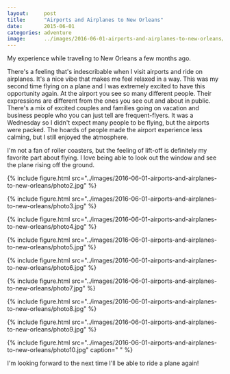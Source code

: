 ```yaml
---
layout:     post
title:      "Airports and Airplanes to New Orleans"
date:       2015-06-01
categories: adventure
image:      ../images/2016-06-01-airports-and-airplanes-to-new-orleans/photo1.jpg
---
```


My experience while traveling to New Orleans a few months ago.

There's a feeling that's indescribable when I visit airports and ride on airplanes. It's a nice vibe  that makes me feel relaxed in a way. This was my second time flying on a plane and I was extremely excited to have this opportunity again. At the airport you see so many different people. Their expressions are different from the ones you see out and about in public. There's a mix of excited couples and families going on vacation and business people who you can just tell are frequent-flyers. It was a Wednesday so I didn't expect many people to be flying, but the airports were packed. The hoards of people made the airport experience less calming, but I still enjoyed the atmosphere.

I'm not a fan of roller coasters, but the feeling of lift-off is definitely my favorite part about flying. I love being able to look out the window and see the plane rising off the ground.


{% include figure.html src="../images/2016-06-01-airports-and-airplanes-to-new-orleans/photo2.jpg" %}

{% include figure.html src="../images/2016-06-01-airports-and-airplanes-to-new-orleans/photo3.jpg" %}

{% include figure.html src="../images/2016-06-01-airports-and-airplanes-to-new-orleans/photo4.jpg" %}

{% include figure.html src="../images/2016-06-01-airports-and-airplanes-to-new-orleans/photo5.jpg" %}

{% include figure.html src="../images/2016-06-01-airports-and-airplanes-to-new-orleans/photo6.jpg" %}

{% include figure.html src="../images/2016-06-01-airports-and-airplanes-to-new-orleans/photo7.jpg" %}

{% include figure.html src="../images/2016-06-01-airports-and-airplanes-to-new-orleans/photo8.jpg" %}

{% include figure.html src="../images/2016-06-01-airports-and-airplanes-to-new-orleans/photo9.jpg" %}

{% include figure.html src="../images/2016-06-01-airports-and-airplanes-to-new-orleans/photo10.jpg" caption="&nbsp;" %}

I'm looking forward to the next time I'll be able to ride a plane again!
